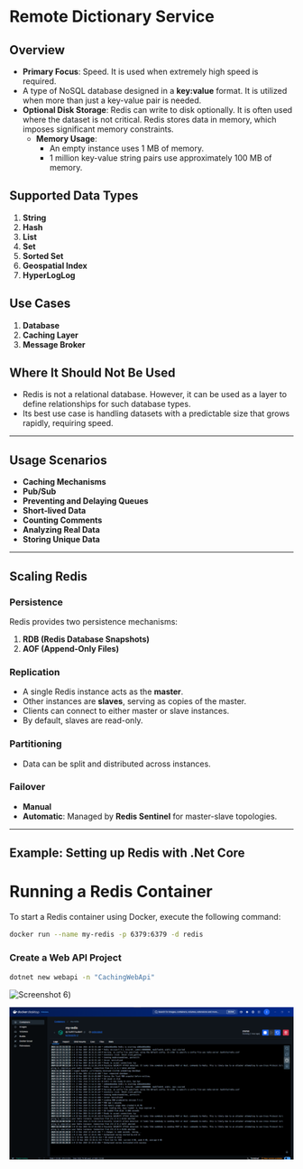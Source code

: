 # Remote Dictionary Service

## Overview
- **Primary Focus**: Speed. It is used when extremely high speed is required.
- A type of NoSQL database designed in a **key:value** format. It is utilized when more than just a key-value pair is needed.
- **Optional Disk Storage**: Redis can write to disk optionally. It is often used where the dataset is not critical. Redis stores data in memory, which imposes significant memory constraints. 
  - **Memory Usage**: 
    - An empty instance uses 1 MB of memory. 
    - 1 million key-value string pairs use approximately 100 MB of memory.

## Supported Data Types
1. **String**
2. **Hash**
3. **List**
4. **Set**
5. **Sorted Set**
6. **Geospatial Index**
7. **HyperLogLog**

## Use Cases
1. **Database**
2. **Caching Layer**
3. **Message Broker**

## Where It Should Not Be Used
- Redis is not a relational database. However, it can be used as a layer to define relationships for such database types.
- Its best use case is handling datasets with a predictable size that grows rapidly, requiring speed.

---

## Usage Scenarios
- **Caching Mechanisms**
- **Pub/Sub**
- **Preventing and Delaying Queues**
- **Short-lived Data**
- **Counting Comments**
- **Analyzing Real Data**
- **Storing Unique Data**

---

## Scaling Redis

### Persistence
Redis provides two persistence mechanisms:
1. **RDB (Redis Database Snapshots)**
2. **AOF (Append-Only Files)**

### Replication
- A single Redis instance acts as the **master**.
- Other instances are **slaves**, serving as copies of the master.
- Clients can connect to either master or slave instances.
- By default, slaves are read-only.

### Partitioning
- Data can be split and distributed across instances.

### Failover
- **Manual**
- **Automatic**: Managed by **Redis Sentinel** for master-slave topologies.

---

## Example: Setting up Redis with .Net Core

# Running a Redis Container

To start a Redis container using Docker, execute the following command:

```bash
docker run --name my-redis -p 6379:6379 -d redis
```
### Create a Web API Project
```bash
dotnet new webapi -n "CachingWebApi"
```

![Screenshot 6]([https://github.com/ilkersatur/RedisCache-PostgreSql-Docker-.NetCore/blob/main/RedisCache.png))

![Screenshot 7](https://github.com/ilkersatur/RedisCache-PostgreSql-Docker-.NetCore/blob/main/RedisCacheDocker.png)

